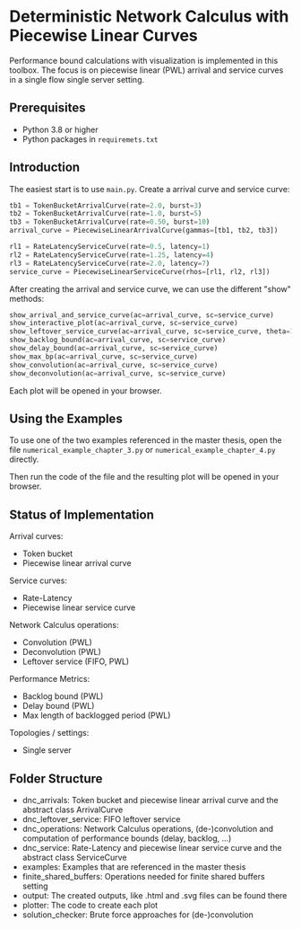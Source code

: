# Deterministic Network Calculus with Piecewise Linear Curves

Performance bound calculations with visualization is implemented in this toolbox. The focus is on piecewise linear (PWL) arrival and service curves in a single flow single server setting.

## Prerequisites

- Python 3.8 or higher
- Python packages in `requiremets.txt`

## Introduction

The easiest start is to use `main.py`. Create a arrival curve and service curve:

```python
tb1 = TokenBucketArrivalCurve(rate=2.0, burst=3)
tb2 = TokenBucketArrivalCurve(rate=1.0, burst=5)
tb3 = TokenBucketArrivalCurve(rate=0.50, burst=10)
arrival_curve = PiecewiseLinearArrivalCurve(gammas=[tb1, tb2, tb3])

rl1 = RateLatencyServiceCurve(rate=0.5, latency=1)
rl2 = RateLatencyServiceCurve(rate=1.25, latency=4)
rl3 = RateLatencyServiceCurve(rate=2.0, latency=7)
service_curve = PiecewiseLinearServiceCurve(rhos=[rl1, rl2, rl3])
```

After creating the arrival and service curve, we can use the different "show" methods:

```python
show_arrival_and_service_curve(ac=arrival_curve, sc=service_curve)
show_interactive_plot(ac=arrival_curve, sc=service_curve)
show_leftover_service_curve(ac=arrival_curve, sc=service_curve, theta=10)
show_backlog_bound(ac=arrival_curve, sc=service_curve)
show_delay_bound(ac=arrival_curve, sc=service_curve)
show_max_bp(ac=arrival_curve, sc=service_curve)
show_convolution(ac=arrival_curve, sc=service_curve)
show_deconvolution(ac=arrival_curve, sc=service_curve)
```

Each plot will be opened in your browser.

## Using the Examples

To use one of the two examples referenced in the master thesis, open the file `numerical_example_chapter_3.py` or `numerical_example_chapter_4.py` directly.

Then run the code of the file and the resulting plot will be opened in your browser.

## Status of Implementation

Arrival curves:

- Token bucket
- Piecewise linear arrival curve

Service curves:

- Rate-Latency
- Piecewise linear service curve

Network Calculus operations:

- Convolution (PWL)
- Deconvolution (PWL)
- Leftover service (FIFO, PWL)

Performance Metrics:

- Backlog bound (PWL)
- Delay bound (PWL)
- Max length of backlogged period (PWL)

Topologies / settings:

- Single server

## Folder Structure

- dnc_arrivals:
  Token bucket and piecewise linear arrival curve and the abstract class ArrivalCurve
- dnc_leftover_service:
  FIFO leftover service 
- dnc_operations:
  Network Calculus operations, (de-)convolution and computation of performance bounds (delay, backlog, ...)
- dnc_service:
  Rate-Latency and piecewise linear service curve and the abstract class ServiceCurve
- examples:
  Examples that are referenced in the master thesis
- finite_shared_buffers:
  Operations needed for finite shared buffers setting
- output:
  The created outputs, like .html and .svg files can be found there
- plotter:
  The code to create each plot
- solution_checker:
  Brute force approaches for (de-)convolution
